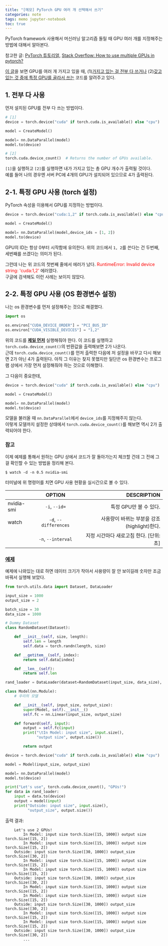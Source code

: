 ```yaml
---
title: "[메모] PyTorch GPU 여러 개 선택해서 쓰기"
categories: note
tags: memo jupyter-notebook
toc: true
---
```


PyTorch framework 사용해서 머신러닝 알고리즘 돌릴 때 GPU 여러 개를 지정해주는 방법에 대해서 알아본다.

참고한 글: [PyTorch 튜토리얼](https://tutorials.pytorch.kr/beginner/blitz/data_parallel_tutorial.html),
[Stack Overflow: How to use multiple GPUs in pytorch?](https://stackoverflow.com/questions/54216920/how-to-use-multiple-gpus-in-pytorch)

[이 글](https://stackoverflow.com/questions/54216920/how-to-use-multiple-gpus-in-pytorch)을 보면 GPU를 여러 개 가지고 있을 때,
(1)<u>가지고 있는 걸 전부 다 쓰거나</u> (2)<u>갖고 있는 것 중에 특정 GPU를 골라서 쓰는</u> 코드를 알려주고 있다.

## 1. 전부 다 사용

먼저 설치된 GPU를 전부 다 쓰는 방법이다.

```python
# [1]
device = torch.device("cuda" if torch.cuda.is_available() else "cpu")

model = CreateModel()

model= nn.DataParallel(model)
model.to(device)
```

```python
# [2]
torch.cuda.device_count()  # Returns the number of GPUs available.
```

`[1]`을 실행하고 `[2]`를 실행하면 내가 가지고 있는 총 GPU 개수가 출력될 것이다.<br>
예를 들어 나의 경우엔 서버 PC에 4개의 GPU가 설치되어 있으므로 4가 출력된다.

## 2-1. 특정 GPU 사용 (torch 설정)

PyTorch 속성을 이용해서 GPU를 지정하는 방법이다.

```python
device = torch.device("cuda:1,2" if torch.cuda.is_available() else "cpu") ## specify the GPU id's, GPU id's start from 0.

model = CreateModel()

model= nn.DataParallel(model,device_ids = [1, 2])
model.to(device)
```

GPU의 ID는 항상 0부터 시작함에 유의한다.
위의 코드에서 `1, 2`를 쓴다는 건 두번째, 세번째를 쓰겠다는 의미가 된다.

그런데 나는 위 코드의 첫번째 줄에서 에러가 났다.
<span style="color:red">RuntimeError: Invalid device string: 'cuda:1,2'</span> 에러였다.<br>
구글에 검색해도 이런 사례는 보이지 않았다.

## 2-2. 특정 GPU 사용 (OS 환경변수 설정)

나는 os 환경변수를 먼저 설정해주는 것으로 해결했다.

```python
import os

os.environ["CUDA_DEVICE_ORDER"] = "PCI_BUS_ID"
os.environ["CUDA_VISIBLE_DEVICES"] = "1,2"
```

위의 코드를 <u>**제일 먼저**</u> 실행해줘야 한다. 이 코드를 실행하고 `torch.cuda.device_count()`의 반환값을 출력해보면 2가 나온다.<br>
근데 `torch.cuda.device_count()`를 먼저 출력한 다음에 저 설정을 바꾸고 다시 해보면 2가 아닌 4가 출력된다.
아직 그 이유는 찾지 못했지만 일단은 os 환경변수는 프로그램 상에서 가장 먼저 설정해줘야 하는 것으로 이해했다.

그 다음이 중요한데,

```python
device = torch.device("cuda" if torch.cuda.is_available() else "cpu")

model = CreateModel()

model= nn.DataParallel(model)
model.to(device)
```

모델을 불러올 때 `nn.DataParallel`에서 `device_ids`를 지정해주지 않는다.<br>
이렇게 모델까지 설정한 상태에서 `torch.cuda.device_count()`를 해보면 역시 2가 출력되어야 한다.

### 참고

이제 예제를 통해서 원하는 GPU 상에서 코드가 잘 돌아가는지 체크할 건데 그 전에 그걸 확인할 수 있는 방법을 정리해 본다.

```console
$ watch -d -n 0.5 nvidia-smi
```

터미널에 위 명령어를 치면 GPU 사용 현황을 실시간으로 볼 수 있다.

||OPTION|DESCRIPTION|
|---|:---:|---:|
|nvidia-smi|`-i`, `--id=`|특정 GPU만 볼 수 있다.|
|watch|`-d`, `--differences`|사용량이 바뀌는 부분을 강조(highlight)한다.|
||`-n`, `--interval`|지정 시간마다 새로고침 한다. \[단위: 초\]|

### [예제](https://tutorials.pytorch.kr/beginner/blitz/data_parallel_tutorial.html)

예제에 나와있는 대로 하면 데이터 크기가 작아서 사용량이 잘 안 보이길래 숫자만 조금 바꿔서 실행해 보았다.

```python
from torch.utils.data import Dataset, DataLoader

input_size = 1000
output_size = 2

batch_size = 30
data_size = 1000
```

```python
# Dummy Dataset
class RandomDataset(Dataset):

    def __init__(self, size, length):
        self.len = length
        self.data = torch.randn(length, size)

    def __getitem__(self, index):
        return self.data[index]

    def __len__(self):
        return self.len
```

```python
rand_loader = DataLoader(dataset=RandomDataset(input_size, data_size), batch_size=batch_size, shuffle=True)
```

```python
class Model(nn.Module):
    # 우리의 모델

    def __init__(self, input_size, output_size):
        super(Model, self).__init__()
        self.fc = nn.Linear(input_size, output_size)

    def forward(self, input):
        output = self.fc(input)
        print("\tIn Model: input size", input.size(),
              "output size", output.size())

        return output
```

```python
device = torch.device("cuda" if torch.cuda.is_available() else "cpu")

model = Model(input_size, output_size)

model= nn.DataParallel(model)
model.to(device)
```

```python
print("Let's use", torch.cuda.device_count(), "GPUs!")
for data in rand_loader:
    input = data.to(device)
    output = model(input)
    print("Outside: input size", input.size(),
          "output_size", output.size())
```

출력 결과:

```
    Let's use 2 GPUs!
    	In Model: input size torch.Size([15, 1000]) output size torch.Size([15, 2])
    	In Model: input size torch.Size([15, 1000]) output size torch.Size([15, 2])
    Outside: input size torch.Size([30, 1000]) output_size torch.Size([30, 2])
    	In Model: input size torch.Size([15, 1000]) output size torch.Size([15, 2])
    	In Model: input size torch.Size([15, 1000]) output size torch.Size([15, 2])
    Outside: input size torch.Size([30, 1000]) output_size torch.Size([30, 2])
    	In Model: input size torch.Size([15, 1000]) output size torch.Size([15, 2])
    	In Model: input size torch.Size([15, 1000]) output size torch.Size([15, 2])
    Outside: input size torch.Size([30, 1000]) output_size torch.Size([30, 2])
    	In Model: input size torch.Size([15, 1000]) output size torch.Size([15, 2])
    	In Model: input size torch.Size([15, 1000]) output size torch.Size([15, 2])
    Outside: input size torch.Size([30, 1000]) output_size torch.Size([30, 2])
    	...
```
